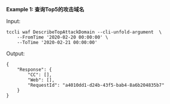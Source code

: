 **Example 1: 查询Top5的攻击域名**



Input: 

```
tccli waf DescribeTopAttackDomain --cli-unfold-argument  \
    --FromTime '2020-02-20 00:00:00' \
    --ToTime '2020-02-21 00:00:00'
```

Output: 
```
{
    "Response": {
        "CC": [],
        "Web": [],
        "RequestId": "a4010dd1-d24b-43f5-bab4-8a6b204835b7"
    }
}
```

